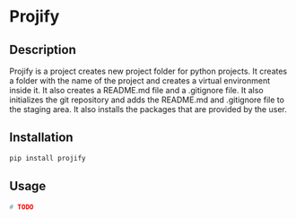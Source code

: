 # Projify

## Description

Projify is a project creates new project folder for python projects. It creates a folder with the name of the project and creates a virtual environment inside it. It also creates a README.md file and a .gitignore file. It also initializes the git repository and adds the README.md and .gitignore file to the staging area. It also installs the packages that are provided by the user.

## Installation

```bash
pip install projify
```

## Usage

```bash
# TODO
```